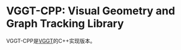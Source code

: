 # VGGT-CPP: Visual Geometry and Graph Tracking Library

VGGT-CPP是[VGGT](https://github.com/facebookresearch/vggt)的C++实现版本。
